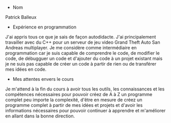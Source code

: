 - Nom

Patrick Balleux

- Expérience en programmation

J'ai appris tous ce que je sais de façon autodidacte. J'ai principalement travailler avec du C++ pour un serveur de jeu video Grand Theft Auto San Andreas multiplayer. Je me considère comme intermédiaire en programmation car je suis capable de comprendre le code, de modifier le code, de débugguer un code et d'ajouter du code à un projet existant mais je ne suis pas capable de créer un code à partir de rien ou de transférer mes idées en code.

- Mes attentes envers le cours

Je m'attend à la fin du cours à avoir tous les outils, les connaissances et les compétences nécessaires pour pouvoir créez de A à Z un programme complet peu importe la complexité, d'être en mesure de créez un programme complet à partir de mes idées et projets et d'avoir les informations nécessaires pour pouvoir continuer à apprendre et m'améliorer en allant dans la bonne direction.